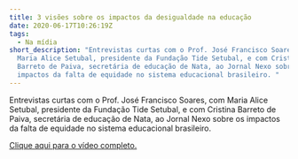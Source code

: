 ```yaml
---
title: 3 visões sobre os impactos da desigualdade na educação
date: 2020-06-17T10:26:19Z
tags:
  - Na mídia
short_description: "Entrevistas curtas com o Prof. José Francisco Soares, com
  Maria Alice Setubal, presidente da Fundação Tide Setubal, e com Cristina
  Barreto de Paiva, secretária de educação de Nata, ao Jornal Nexo sobre os
  impactos da falta de equidade no sistema educacional brasileiro. "
---
```

<!--StartFragment-->

Entrevistas curtas com o Prof. José Francisco Soares, com Maria Alice Setubal, presidente da Fundação Tide Setubal, e com Cristina Barreto de Paiva, secretária de educação de Nata, ao Jornal Nexo sobre os impactos da falta de equidade no sistema educacional brasileiro. 

<!--EndFragment-->

[Clique aqui para o vídeo completo. ](https://www.nexojornal.com.br/video/video/3-vis%C3%B5es-sobre-os-impactos-da-desigualdade-na-educa%C3%A7%C3%A3o)